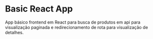 # Basic React App
 App básico frontend em React para busca de produtos em api para visualização paginada e redirecionamento de rota para visualização de detalhes.
